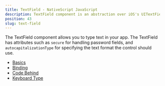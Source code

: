 ```yaml
---
title: TextField - NativeScript JavaScript
description: TextField component is an abstraction over iOS's UITextField  and Android's widget.EditText, which allows the user to type a text in the app. The module provides some specific properties like `secure`  and `autocapitalizationType`, which helps to set up further the control. 
position: 43
slug: text-field
---
```

The TextField component allows you to type text in your app. The TextField has attributes such as `secure` for handling password fields, and `autocapitalizationType` for specifying the text format the control should use.

<snippet id='textfield-require'/>

* [Basics](#basics)
* [Binding](#binding)
* [Code Behind](#code-behind)
* [Keyboard Type](#keyboard-type)
